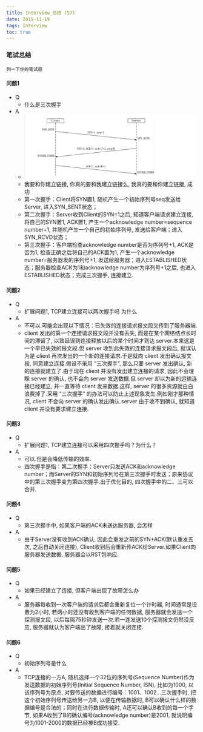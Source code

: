 ```yaml
---
title: Interview_总结 (57)
date: 2019-11-19
tags: Interview
toc: true
---
```


### 笔试总结
    列一下你的笔试题 

<!-- more -->

#### 问题1
- Q
    * 什么是三次握手
- A
    * ![三次握手](/img/20191119_1.png)
    * 我要和你建立链接, 你真的要和我建立链接么, 我真的要和你建立链接, 成功
    * 第一次握手：Client将SYN置1, 随机产生一个初始序列号seq发送给Server, 进入SYN_SENT状态；
    * 第二次握手：Server收到Client的SYN=1之后, 知道客户端请求建立连接, 将自己的SYN置1, ACK置1, 产生一个acknowledge number=sequence number+1, 并随机产生一个自己的初始序列号, 发送给客户端；进入SYN_RCVD状态；
    * 第三次握手：客户端检查acknowledge number是否为序列号+1, ACK是否为1, 检查正确之后将自己的ACK置为1, 产生一个acknowledge number=服务器发的序列号+1, 发送给服务器；进入ESTABLISHED状态；服务器检查ACK为1和acknowledge number为序列号+1之后, 也进入ESTABLISHED状态；完成三次握手, 连接建立.

#### 问题2
- Q
    * 扩展问题1, TCP建立连接可以两次握手吗 为什么
- A
    * 不可以.可能会出现以下情况：已失效的连接请求报文段又传到了服务器端.
    * client 发出的第一个连接请求报文段并没有丢失, 而是在某个网络结点长时间的滞留了, 以致延误到连接释放以后的某个时间才到达 server.本来这是一个早已失效的报文段.但 server 收到此失效的连接请求报文段后, 就误认为是 client 再次发出的一个新的连接请求.于是就向 client 发出确认报文段, 同意建立连接.假设不采用 “三次握手”, 那么只要 server 发出确认, 新的连接就建立了.由于现在 client 并没有发出建立连接的请求, 因此不会理睬 server 的确认, 也不会向 server 发送数据.但 server 却以为新的运输连接已经建立, 并一直等待 client 发来数据.这样, server 的很多资源就白白浪费掉了.采用 “三次握手” 的办法可以防止上述现象发生.例如刚才那种情况, client 不会向 server 的确认发出确认.server 由于收不到确认, 就知道 client 并没有要求建立连接.

#### 问题3
- Q
    * 扩展问题1, TCP建立连接可以采用四次握手吗？为什么？
- A
    * 可以.但是会降低传输的效率.
    * 四次握手是指：第二次握手：Server只发送ACK和acknowledge number；而Server的SYN和初始序列号在第三次握手时发送；原来协议中的第三次握手变为第四次握手.出于优化目的, 四次握手中的二、三可以合并.

#### 问题4
- Q
    * 第三次握手中, 如果客户端的ACK未送达服务器, 会怎样
- A
    * 由于Server没有收到ACK确认, 因此会重发之前的SYN+ACK(默认重发五次, 之后自动关闭连接), Client收到后会重新传ACK给Server.如果Client向服务器发送数据, 服务器会以RST包响应.

#### 问题5
- Q
    * 如果已经建立了连接, 但客户端出现了故障怎么办
- A
    * 服务器每收到一次客户端的请求后都会重新复位一个计时器, 时间通常是设置为2小时, 若两小时还没有收到客户端的任何数据, 服务器就会发送一个探测报文段, 以后每隔75秒钟发送一次.若一连发送10个探测报文仍然没反应, 服务器就认为客户端出了故障, 接着就关闭连接.

#### 问题6
- Q
    * 初始序列号是什么
- A
    * TCP连接的一方A, 随机选择一个32位的序列号(Sequence Number)作为发送数据的初始序列号(Initial Sequence Number, ISN), 比如为1000, 以该序列号为原点, 对要传送的数据进行编号：1001、1002...三次握手时, 把这个初始序列号传送给另一方B, 以便在传输数据时, B可以确认什么样的数据编号是合法的；同时在进行数据传输时, A还可以确认B收到的每一个字节, 如果A收到了B的确认编号(acknowledge number)是2001, 就说明编号为1001-2000的数据已经被B成功接受.


